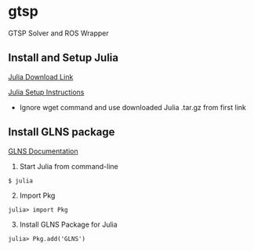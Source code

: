 # gtsp
GTSP Solver and ROS Wrapper

## Install and Setup Julia
<a href="https://julialang.org/downloads/">Julia Download Link</a>

<a href="https://ferrolho.github.io/blog/2019-01-26/how-to-install-julia-on-ubuntu">Julia Setup Instructions</a>
* Ignore wget command and use downloaded Julia .tar.gz from first link

## Install GLNS package
<a href="https://ece.uwaterloo.ca/~sl2smith/GLNS/">GLNS Documentation</a>
1. Start Julia from command-line
```
$ julia
```
2. Import Pkg
```
julia> import Pkg
```
3. Install GLNS Package for Julia
```
julia> Pkg.add('GLNS')
```
